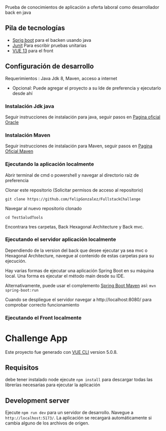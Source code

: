 
Prueba de conocimientos de aplicación a oferta laboral como desarrollador back en java

## Pila de tecnologías

* [Sprig boot](https://spring.io/guides/gs/spring-boot/) para el backen usando java
* [Junit](https://junit.org/junit5/) Para escribir pruebas unitarias
* [VUE 13](https://github.com/vuejs/) para el front


## Configuración de desarrollo
Requerimientos : Java Jdk 8, Maven, acceso a internet
* Opcional: Puede agregar el proyecto a su Ide de preferencia y ejecutarlo desde ahí

### Instalación Jdk java
Seguir instrucciones de instalación para java, seguir pasos en [Pagina oficial Oracle](https://www.oracle.com/java/technologies/javase-jdk8-downloads.html)

### Instalación Maven

Seguir instrucciones de instalación para Maven, seguir pasos en [Pagina Oficial Maven](http://maven.apache.org/download.cgi#Installation)

### Ejecutando la aplicación localmente

Abrir terminal de cmd o powershell y navegar al directorio raíz de preferencia

Clonar este repositorio (Solicitar permisos de acceso al repositorio)
```
git clone https://github.com/felipGonzalez/FullstackChallenge
```
Navegar al nuevo repositorio clonado
```
cd TestSaludTools
```

Encontrara tres carpetas, Back Hexagonal Architecture y Back mvc. 

### Ejecutando el servidor aplicación localmente
Dependiendo de la version del back que desee ejecutar ya sea mvc o Hexagonal Architecture, navegue al contenido
de estas carpetas para su ejecución.

Hay varias formas de ejecutar una aplicación Spring Boot en su máquina local. Una forma es ejecutar el  método main desde su IDE.


Alternativamente, puede usar el complemento [Spring Boot Maven](https://docs.spring.io/spring-boot/docs/current/reference/html/build-tool-plugins.html#build-tool-plugins-maven-plugin) así:
`mvn spring-boot:run`

Cuando se despliegue el servidor  navegar a http://localhost:8080/  para comprobar correcto funcionamiento

### Ejecutando el Front  localmente

# Challenge App

Este proyecto fue generado con [VUE CLI](https://github.com/vuejs/vue-cli) version 5.0.8.

## Requisitos
debe tener instalado node
ejecute `npm install` para descargar todas las librerías necesarias para ejecutar la aplicación 

## Development server

Ejecute `npm run dev` para un servidor de desarrollo. Navegue a `http://localhost:5173/`. La aplicación se recargará automáticamente si cambia alguno de los archivos de origen.



